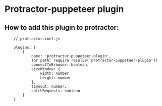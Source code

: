 # Protractor-puppeteer plugin

## How to add this plugin to protractor:

``` 
    // protractor.conf.js
    
    plugins: [
        {
            name: 'protractor-puppeteer-plugin',
            (or path: require.resolve('protractor-puppeteer-plugin'))
            connectToBrowser: boolean,
            sizeWindow: {
                width: number,
                height: number
            },
            timeout: number,
            catchRequests: boolean
        }
    ]
```
